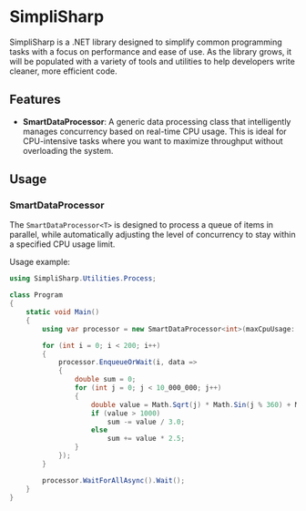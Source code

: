 # SimpliSharp

SimpliSharp is a .NET library designed to simplify common programming tasks with a focus on performance and ease of use. As the library grows, it will be populated with a variety of tools and utilities to help developers write cleaner, more efficient code.

## Features

*   **SmartDataProcessor**: A generic data processing class that intelligently manages concurrency based on real-time CPU usage. This is ideal for CPU-intensive tasks where you want to maximize throughput without overloading the system.

## Usage

### SmartDataProcessor

The `SmartDataProcessor<T>` is designed to process a queue of items in parallel, while automatically adjusting the level of concurrency to stay within a specified CPU usage limit.

Usage example:

```csharp
using SimpliSharp.Utilities.Process;

class Program
{
    static void Main()
    {
        using var processor = new SmartDataProcessor<int>(maxCpuUsage: 60);

        for (int i = 0; i < 200; i++)
        {
            processor.EnqueueOrWait(i, data =>
            {
                double sum = 0;
                for (int j = 0; j < 10_000_000; j++)
                {
                    double value = Math.Sqrt(j) * Math.Sin(j % 360) + Math.Log(j + 1);
                    if (value > 1000)
                        sum -= value / 3.0;
                    else
                        sum += value * 2.5;
                }
            });
        }

        processor.WaitForAllAsync().Wait();
    }
}
```